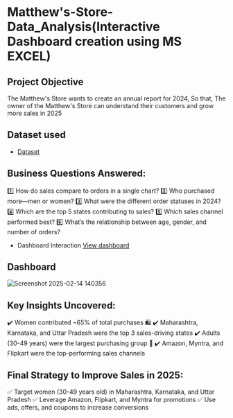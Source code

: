 # Matthew's-Store-Data_Analysis(Interactive Dashboard creation using MS EXCEL)
## Project Objective
The Matthew's Store wants to create an annual report for 2024, So that, The owner of the Matthew's Store can understand their customers and grow more sales in 2025 

## Dataset used
- <a href="https://github.com/Himanshujoshi16/Data-Analysis-Dashboard/blob/main/Matthew's%20Store%20Data%20Analysis.xlsx">Dataset</a>

## Business Questions Answered:
1️⃣ How do sales compare to orders in a single chart?
2️⃣ Who purchased more—men or women?
3️⃣ What were the different order statuses in 2024?
4️⃣ Which are the top 5 states contributing to sales?
5️⃣ Which sales channel performed best?
6️⃣ What’s the relationship between age, gender, and number of orders?

- Dashboard Interaction <a href = "https://github.com/Himanshujoshi16/Data-Analysis-Dashboard/blob/main/Screenshot%202025-02-14%20140356.png">View dashboard<a/>

## Dashboard
![Screenshot 2025-02-14 140356](https://github.com/user-attachments/assets/55e3491d-65b4-4a6c-b2af-502cd9cc9d76)

## Key Insights Uncovered:
✔️ Women contributed ~65% of total purchases 🛍️
✔️ Maharashtra, Karnataka, and Uttar Pradesh were the top 3 sales-driving states
✔️ Adults (30-49 years) were the largest purchasing group 👥
✔️ Amazon, Myntra, and Flipkart were the top-performing sales channels

## Final Strategy to Improve Sales in 2025:
✅ Target women (30-49 years old) in Maharashtra, Karnataka, and Uttar Pradesh
✅ Leverage Amazon, Flipkart, and Myntra for promotions
✅ Use ads, offers, and coupons to increase conversions
